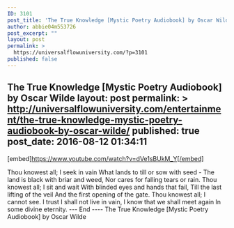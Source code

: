 ```yaml
---
ID: 3101
post_title: 'The True Knowledge [Mystic Poetry Audiobook] by Oscar Wilde'
author: abbie04m553726
post_excerpt: ""
layout: post
permalink: >
  https://universalflowuniversity.com/?p=3101
published: false
---
```

The True Knowledge [Mystic Poetry Audiobook] by Oscar Wilde
layout: post
permalink: >
  http://universalflowuniversity.com/entertainment/the-true-knowledge-mystic-poetry-audiobook-by-oscar-wilde/
published: true
post_date: 2016-08-12 01:34:11
---
[embed]https://www.youtube.com/watch?v=dVe1sBUkM_Y[/embed]<br>
<p>Thou knowest all; I seek in vain
What lands to till or sow with seed -
The land is black with briar and weed,
Nor cares for falling tears or rain.
Thou knowest all; I sit and wait
With blinded eyes and hands that fail,
Till the last lifting of the veil
And the first opening of the gate.
Thou knowest all; I cannot see.
I trust I shall not live in vain,
I know that we shall meet again
In some divine eternity.
--- End ----
The True Knowledge [Mystic Poetry Audiobook] by Oscar Wilde</p>
